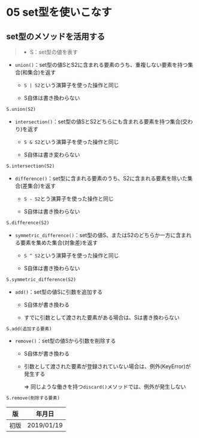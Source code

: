 05 set型を使いこなす
==================

## set型のメソッドを活用する

> * S：set型の値を表す

* `union()`：set型の値SとS2に含まれる要素のうち、重複しない要素を持つ集合(和集合)を返す

  * `S | S2`という演算子を使った操作と同じ

  * S自体は書き換わらない

```python
S.union(S2)
```

* `intersection()`：set型の値SとS2どちらにも含まれる要素を持つ集合(交わり)を返す

  * `S & S2`という演算子を使った操作と同じ

  * S自体は書き変わらない

```python
S.intersection(S2)
```

* `difference()`：set型に含まれる要素のうち、S2に含まれる要素を除いた集合(差集合)を返す

  * `S - S2`とう演算子を使った操作と同じ

  * S自体は書き換わらない

```python
S.difference(S2)
```

* `symmetric_difference()`：set型の値S、またはS2のどちらか一方に含まれる要素を集めた集合(対象差)を返す

  * `S ^ S2`という演算子を使った操作と同じ

  * S自体は書き換わらない

```python
S.symmetric_difference(S2)
```

* `add()`：set型の値Sに引数を追加する

  * S自体が書き換わる

  * すでに引数として渡された要素がある場合は、Sは書き換わらない

```python
S.add(追加する要素)
```

* `remove()`：set型の値Sから引数を削除する

  * S自体が書き換わる

  * 引数として渡された要素が登録されていない場合は、例外(KeyError)が発生する

    => 同じような働きを持つ`discard()`メソッドでは、例外が発生しない

```python
S.remove(削除する要素)
```



| 版 |  年月日   |
|---|----------|
|初版|2019/01/19|
